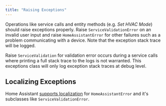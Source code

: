 ```yaml
---
title: "Raising Exceptions"
---
```


Operations like service calls and entity methods (e.g. *Set HVAC Mode*) should raise exceptions properly. Raise `ServiceValidationError` on an invalid user input and raise `HomeAssistantError` for other failures such as a problem communicating with a device. Note that the exception stack trace will be logged.

Raise `ServiceValidation` for validation error occurs during a service calls where printing a full stack trace to the logs is not warranted. This exceptions class will only log exception stack traces at debug level.

## Localizing Exceptions

Home Assistant [supports localization](/docs/internationalization/core/#exceptions) for `HomeAssistantError` and it's subclasses like `ServiceValidationError`.
